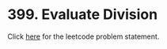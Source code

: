 # 399. Evaluate Division

Click [here](https://leetcode.com/problems/evaluate-division/) for the leetcode problem statement.

